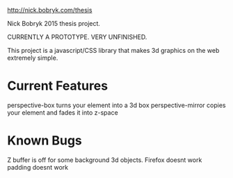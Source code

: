 http://nick.bobryk.com/thesis

Nick Bobryk 2015 thesis project.

CURRENTLY A PROTOTYPE. VERY UNFINISHED.

This project is a javascript/CSS library that makes 3d graphics on the web extremely simple. 

# Current Features
perspective-box turns your element into a 3d box
perspective-mirror copies your element and fades it into z-space

# Known Bugs
Z buffer is off for some background 3d objects.
Firefox doesnt work
padding doesnt work
